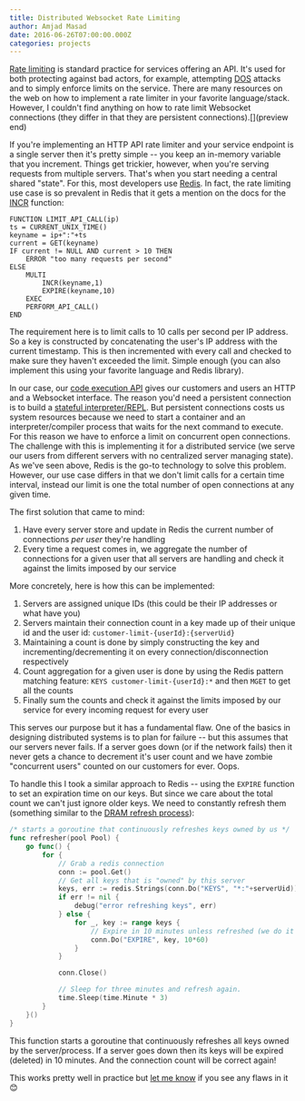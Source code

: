 ```yaml
---
title: Distributed Websocket Rate Limiting
author: Amjad Masad
date: 2016-06-26T07:00:00.000Z
categories: projects
---
```


[Rate limiting](https://en.wikipedia.org/wiki/Rate_limiting) is standard
practice for services offering an API. It's used for both protecting against bad
actors, for example, attempting
[DOS](https://en.wikipedia.org/wiki/Denial-of-service_attack) attacks and to
simply enforce limits on the service. There are many resources on the web on
how to implement a rate limiter in your favorite language/stack. However, I
couldn't find anything on how to rate limit Websocket connections (they differ in that they are persistent connections).[](preview end)

If you're implementing an HTTP API rate limiter and your service endpoint is a
single server then it's pretty simple -- you keep an in-memory variable that you
increment. Things get trickier, however, when you're serving requests from multiple
servers. That's when you start needing a central shared "state". For this, most
developers use [Redis](http://redis.io). In fact, the rate limiting use
case is so prevalent in Redis that it gets a mention on the docs for the
[INCR](http://redis.io/commands/INCR) function:

```
FUNCTION LIMIT_API_CALL(ip)
ts = CURRENT_UNIX_TIME()
keyname = ip+":"+ts
current = GET(keyname)
IF current != NULL AND current > 10 THEN
    ERROR "too many requests per second"
ELSE
    MULTI
        INCR(keyname,1)
        EXPIRE(keyname,10)
    EXEC
    PERFORM_API_CALL()
END
```

The requirement here is to limit calls to 10 calls per second per IP address. So
a key is constructed by concatenating the user's IP address with the current
timestamp. This is then incremented with every call and checked to make sure
they haven't exceeded the limit. Simple enough (you can also implement this using
your favorite language and Redis library).

In our case, our [code execution API](/site/api) gives our
customers and users an HTTP and a Websocket interface. The reason you'd
need a persistent connection is to build a [stateful
interpreter/REPL](/site/blog/swift). But persistent connections costs us system
resources because we need to start a container and an interpreter/compiler
process that waits for the next command to execute. For this reason we have to
enforce a limit on concurrent open connections. The challenge with this is
implementing it
for a distributed service (we serve our users from different servers with no
centralized server managing state). As we've seen above, Redis is the go-to
technology to solve this problem. However, our use case differs in that we don't
limit calls for a certain time interval, instead our limit is one the total number of
open connections at any given time.

The first solution that came to mind:

1. Have every server store and update in Redis the current number of connections
   *per user* they're handling
2. Every time a request comes in, we aggregate the number of connections for a
   given user that all servers are handling and check it against the limits
   imposed by our service

More concretely, here is how this can be implemented:

1. Servers are assigned unique IDs (this could be their IP addresses or what have
  you)
2. Servers maintain their connection count in a key made up of their unique id
  and the user id: `customer-limit-{userId}:{serverUid}`
3. Maintaining a count is done by simply constructing the key and
  incrementing/decrementing it on every connection/disconnection
  respectively
4. Count aggregation for a given user is done by using the Redis pattern
  matching feature: `KEYS customer-limit-{userId}:*` and then `MGET` to get all
  the counts
5. Finally sum the counts and check it against the limits imposed by our service
  for every incoming request for every user

This serves our purpose but it has a fundamental flaw. One of the basics in
designing distributed systems is to plan for failure -- but this assumes that
our servers never fails. If a server goes down (or if the network fails) then it
never gets a chance to decrement it's user count and we have zombie "concurrent
users" counted on our customers for ever. Oops.

To handle this I took a similar approach to Redis -- using the `EXPIRE` function
to set an expiration time on our keys. But since we care about the total count
we can't just ignore older keys. We need to constantly refresh them (something
similar to the [DRAM refresh
process](https://en.wikipedia.org/wiki/Memory_refresh)):

```go
/* starts a goroutine that continuously refreshes keys owned by us */
func refresher(pool Pool) {
	go func() {
		for {
            // Grab a redis connection
			conn := pool.Get()
            // Get all keys that is "owned" by this server
			keys, err := redis.Strings(conn.Do("KEYS", "*:"+serverUid))
			if err != nil {
				debug("error refreshing keys", err)
			} else {
				for _, key := range keys {
					// Expire in 10 minutes unless refreshed (we do it every 3 minutes)
					conn.Do("EXPIRE", key, 10*60)
				}
			}

			conn.Close()

            // Sleep for three minutes and refresh again.
			time.Sleep(time.Minute * 3)
		}
	}()
}
```

This function starts a goroutine that continuously refreshes all keys owned by the
server/process. If a server goes down then its keys will be expired (deleted) in 10
minutes. And the connection count will be correct again!

This works pretty well in practice but [let me know](https://twitter.com/amasad) if you see any flaws in it 😊
